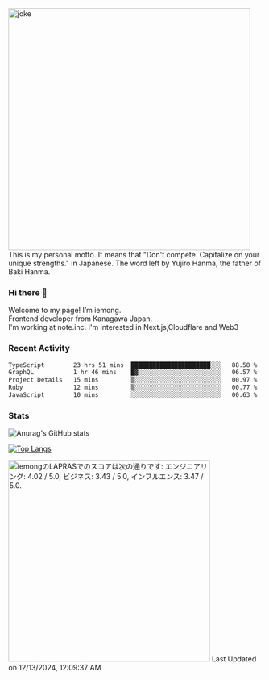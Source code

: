 <img width="480" src="https://text-pict.vercel.app/%E7%AB%B6%E3%81%86%E3%81%AA%E6%8C%81%E3%81%A1%E5%91%B3%E3%82%92%E6%B4%BB%E3%81%8B%E3%81%9B" alt="joke" />
This is my personal motto. It means that "Don't compete. Capitalize on your unique strengths." in Japanese. The word left by Yujiro Hanma, the father of Baki Hanma.


### Hi there 🍵
Welcome to my page! I’m iemong.   
Frontend developer from Kanagawa Japan.   
I'm working at note.inc.
I'm interested in Next.js,Cloudflare and Web3

### Recent Activity
<!--START_SECTION:waka-->

```txt
TypeScript        23 hrs 51 mins  ██████████████████████░░░   88.58 %
GraphQL           1 hr 46 mins    █▓░░░░░░░░░░░░░░░░░░░░░░░   06.57 %
Project Details   15 mins         ▒░░░░░░░░░░░░░░░░░░░░░░░░   00.97 %
Ruby              12 mins         ▒░░░░░░░░░░░░░░░░░░░░░░░░   00.77 %
JavaScript        10 mins         ░░░░░░░░░░░░░░░░░░░░░░░░░   00.63 %
```

<!--END_SECTION:waka-->

### Stats

![Anurag's GitHub stats](https://github-readme-stats-taupe-psi.vercel.app/api?username=iemong&count_private=true&show_icons=true&theme=dracula)


[![Top Langs](https://github-readme-stats-taupe-psi.vercel.app/api/top-langs/?username=iemong&layout=compact&theme=dracula)](https://github.com/anuraghazra/github-readme-stats)


<!--START_SECTION:lapras-card-->
<p ><a href="https://lapras.com/public/iemong" target="_blank" rel="noopener noreferrer"><img alt="iemongのLAPRASでのスコアは次の通りです: エンジニアリング: 4.02 / 5.0, ビジネス: 3.43 / 5.0, インフルエンス: 3.47 / 5.0." src="https://lapras-card-generator.vercel.app/api/svg?e=4.02&b=3.43&i=3.47&b1=%23020E27&b2=%230E5593&i1=%23030E21&i2=%231688BF&l=ja" width="400" ></a>  
Last Updated on 12/13/2024, 12:09:37 AM</p>
<!--END_SECTION:lapras-card-->
